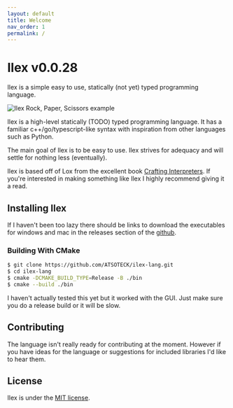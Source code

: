 ```yaml
---
layout: default
title: Welcome
nav_order: 1
permalink: /
---
```



# Ilex v0.0.28
Ilex is a simple easy to use, statically (not yet) typed programming language.

![Ilex Rock, Paper, Scissors example](/img/RPS.png)

Ilex is a high-level statically (TODO) typed programming language. It has a familiar c++/go/typescript-like syntax with inspiration from other languages such as Python.

The main goal of Ilex is to be easy to use. Ilex strives for adequacy and will settle for nothing less (eventually).

Ilex is based off of Lox from the excellent book [Crafting Interpreters](https://craftinginterpreters.com/).
If you're interested in making something like Ilex I highly recommend giving it a read.

## Installing Ilex
If I haven't been too lazy there should be links to download the executables for windows and mac in the releases section of the [github](https://github.com/ATSOTECK/ilex-lang).

### Building With CMake

```bash
$ git clone https://github.com/ATSOTECK/ilex-lang.git
$ cd ilex-lang
$ cmake -DCMAKE_BUILD_TYPE=Release -B ./bin 
$ cmake --build ./bin
```

I haven't actually tested this yet but it worked with the GUI. Just make sure you do a release build or it will be slow.

## Contributing
The language isn't really ready for contributing at the moment. However if you have ideas for the language or suggestions for included libraries I'd like to hear them.

## License
Ilex is under the [MIT license](https://github.com/dictu-lang/Dictu/blob/master/LICENSE).